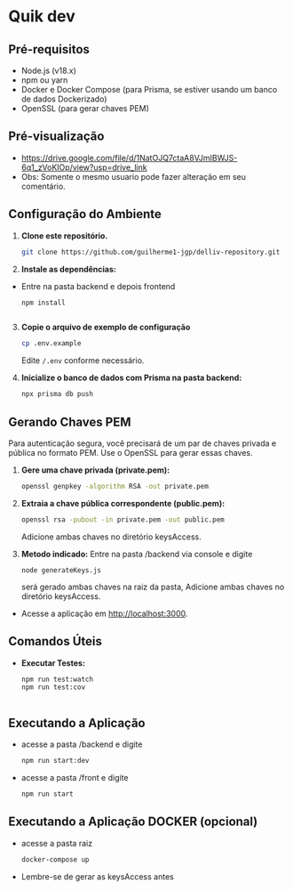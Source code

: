# Quik dev 

## Pré-requisitos

- Node.js (v18.x)
- npm ou yarn
- Docker e Docker Compose (para Prisma, se estiver usando um banco de dados Dockerizado)
- OpenSSL (para gerar chaves PEM)

## Pré-visualização

- https://drive.google.com/file/d/1NatOJQ7ctaA8VJmIBWJS-6q1_zVoKIOp/view?usp=drive_link
- Obs: Somente o mesmo usuario pode fazer alteração em seu comentário.
## Configuração do Ambiente

1. **Clone este repositório.**

    ```bash
    git clone https://github.com/guilherme1-jgp/delliv-repository.git
    ```

2. **Instale as dependências:**

 - Entre na pasta backend e depois frontend
    ```bash
    npm install
    ```
    ```

3. **Copie o arquivo de exemplo de configuração**

    ```bash
    cp .env.example
    ```

    Edite `/.env` conforme necessário.

4. **Inicialize o banco de dados com Prisma na pasta backend:**


    ```bash
    npx prisma db push
    ```

## Gerando Chaves PEM

Para autenticação segura, você precisará de um par de chaves privada e pública no formato PEM. Use o OpenSSL para gerar essas chaves.

1. **Gere uma chave privada (private.pem):**

    ```bash
    openssl genpkey -algorithm RSA -out private.pem
    ```

2. **Extraia a chave pública correspondente (public.pem):**

    ```bash
    openssl rsa -pubout -in private.pem -out public.pem
    ```
    Adicione ambas chaves no diretório keysAccess.

3. **Metodo indicado:**
    Entre na pasta /backend via console e digite 
       
       node generateKeys.js
     
    será gerado ambas chaves na raiz da pasta,
    Adicione ambas chaves no diretório keysAccess.


- Acesse a aplicação em [http://localhost:3000](http://localhost:3000).

## Comandos Úteis

- **Executar Testes:**

    ```bash
    npm run test:watch
    npm run test:cov
    ```
    ```

## Executando a Aplicação
- acesse a pasta /backend e digite
    ```bash
    npm run start:dev

- acesse a pasta /front e digite
    ```bash
    npm run start

## Executando a Aplicação DOCKER (opcional)
- acesse a pasta raiz
    ```bash
    docker-compose up

- Lembre-se de gerar as keysAccess antes
